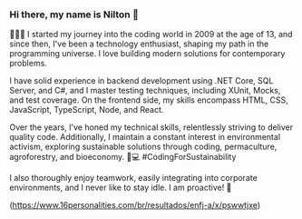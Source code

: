 ### Hi there, my name is Nilton 👋

👨‍💻💼 I started my journey into the coding world in 2009 at the age of 13, and since then, I've been a technology enthusiast, shaping my path in the programming universe. I love building modern solutions for contemporary problems.

I have solid experience in backend development using .NET Core, SQL Server, and C#, and I master testing techniques, including XUnit, Mocks, and test coverage. On the frontend side, my skills encompass HTML, CSS, JavaScript, TypeScript, Node, and React.

Over the years, I've honed my technical skills, relentlessly striving to deliver quality code. Additionally, I maintain a constant interest in environmental activism, exploring sustainable solutions through coding, permaculture, agroforestry, and bioeconomy. 🌱💻 #CodingForSustainability

I also thoroughly enjoy teamwork, easily integrating into corporate environments, and I never like to stay idle. I am proactive! 🚀

(https://www.16personalities.com/br/resultados/enfj-a/x/pswwtjxe)
